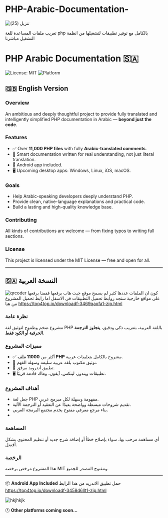 # PHP-Arabic-Documentation-
![تنزيل (25)](https://github.com/user-attachments/assets/1c4c4033-377a-483e-b0ee-ce8b0f4d996a)

تعريب ملفات المساعدة للغة php بالكامل مع توفير تطبيقات لتشغيلها من انظمة التشغيل مباشرتا
# PHP Arabic Documentation 🇸🇦

![License: MIT](https://img.shields.io/badge/License-MIT-green.svg)
![Platform](https://img.shields.io/badge/platform-Android%20%7C%20Win%20%7C%20Linux%20%7C%20iOS%20%7C%20macOS-lightgrey)





## 🇬🇧 English Version

### Overview

An ambitious and deeply thoughtful project to provide fully translated and intelligently simplified PHP documentation in Arabic — **beyond just the code**.

### Features

- ✅ Over **11,000 PHP files** with fully **Arabic-translated comments**.
- 📘 Smart documentation written for real understanding, not just literal translation.
- 📱 Android app included.
- 🖥️ Upcoming desktop apps: Windows, Linux, iOS, macOS.

### Goals

- Help Arabic-speaking developers deeply understand PHP.
- Provide clean, native-language explanations and practical code.
- Build a lasting and high-quality knowledge base.

### Contributing

All kinds of contributions are welcome — from fixing typos to writing full sections.

### License

This project is licensed under the MIT License — free and open for all.

---


## 🇸🇦 النسخة العربية
![qrcoder](https://github.com/user-attachments/assets/c5511dbe-6432-48fe-92c2-38c1fae852e5)
كون ان الملفات عددها كثير لم يسمح موقع جيت هاب برفعها فقمنا برفعها على مواقع خارجية ستجد روابط تحميل التطبيقات فى الاسفل اما رابط تحميل المشروع من هنا 
https://top4top.io/downloadf-3469qaofa1-zip.html


### نظرة عامة


مشروع ضخم وطموح لتوثيق لغة PHP باللغة العربية، بتعريب ذكي ودقيق، **يتجاوز الترجمة الحرفية أو الكود فقط**.

### مميزات المشروع

- ✅ أكثر من **11000 ملف PHP** مشروح بالكامل بتعليقات عربية.
- 📘 توثيق مكتوب بلغة عربية سليمة وسهلة الفهم.
- 📱 تطبيق أندرويد مرفق.
- 🖥️ تطبيقات ويندوز، لينكس، آيفون، وماك قادمة قريبًا.

### أهداف المشروع

- جعل لغة PHP مفهومة وسهلة لكل مبرمج عربي.
- تقديم شروحات مبسطة وواضحة بعيدًا عن التعقيد أو الترجمة الآلية.
- بناء مرجع معرفي مفتوح يخدم مجتمع البرمجة العربي.
- 

### المساهمة

أي مساهمة مرحب بها، سواء بإصلاح خطأ أو إضافة شرح جديد أو تنظيم المحتوى بشكل أفضل.

### الرخصة

هذا المشروع مرخص برخصة MIT ومفتوح المصدر للجميع.

---

📦 **Android App Included**  حمل تطبيق الاندريد من هذا الرابط 
https://top4top.io/downloadf-3458d6llt1-zip.html

![hkjhkjk](https://github.com/user-attachments/assets/42afcf4d-d006-4934-8a6d-2e2556a0410d)

🕐 **Other platforms coming soon...**


